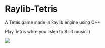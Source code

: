 # Raylib-Tetris
A Tetris game made in Raylib engine using C++

Play Tetris while you listen to 8 bit music :)

![](https://github.com/Raylib-Tetris/tetrisgif.gif)




